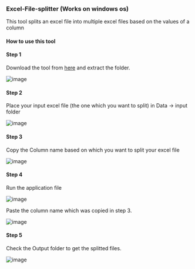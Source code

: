 ### Excel-File-splitter (Works on windows os)
This tool splits an excel file into multiple excel files based on the values of a column


#### How to use this tool

#### Step 1
Download the tool from [here](https://drive.google.com/file/d/1yUtx_Ek7m0YkpS4465rZUHqLvt-wiG7r/view?usp=sharing)
and extract the folder. 


![image](https://user-images.githubusercontent.com/24988992/127737931-c1c04870-2c18-4e8e-9115-c585b87ee58d.png)


#### Step 2 
Place your input excel file (the one which you want to split) in Data -> input folder 

![image](https://user-images.githubusercontent.com/24988992/127737973-6a1abf79-5476-4ae2-8038-491234b7981f.png)

#### Step 3
Copy the Column name based on which you want to split your excel file 

![image](https://user-images.githubusercontent.com/24988992/127738193-620b7628-7787-4a76-9020-02f192d06b7b.png)


#### Step 4
Run the application file 

![image](https://user-images.githubusercontent.com/24988992/127738262-97cd5835-0c89-4b7b-b424-e1cebe443119.png)

Paste the column name which was copied in step 3.

![image](https://user-images.githubusercontent.com/24988992/127738354-0478bce9-be3d-4909-af46-6faf8942a647.png)

#### Step 5 
Check the Output folder to get the splitted files. 

![image](https://user-images.githubusercontent.com/24988992/127738380-50b48eb1-adc8-4dbb-bebc-14a839962b46.png)

